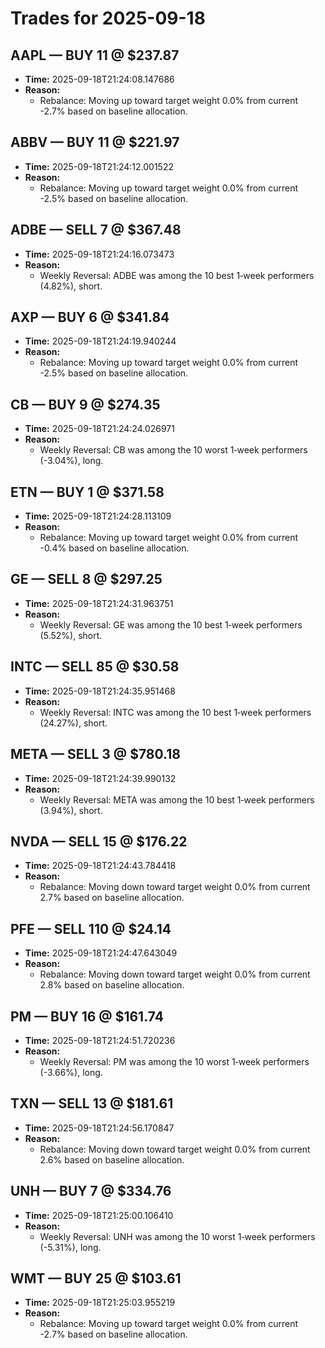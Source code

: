 # Trades for 2025-09-18

## AAPL — BUY 11 @ $237.87
- **Time:** 2025-09-18T21:24:08.147686
- **Reason:**
  - Rebalance: Moving up toward target weight 0.0% from current -2.7% based on baseline allocation.

## ABBV — BUY 11 @ $221.97
- **Time:** 2025-09-18T21:24:12.001522
- **Reason:**
  - Rebalance: Moving up toward target weight 0.0% from current -2.5% based on baseline allocation.

## ADBE — SELL 7 @ $367.48
- **Time:** 2025-09-18T21:24:16.073473
- **Reason:**
  - Weekly Reversal: ADBE was among the 10 best 1‑week performers (4.82%), short.

## AXP — BUY 6 @ $341.84
- **Time:** 2025-09-18T21:24:19.940244
- **Reason:**
  - Rebalance: Moving up toward target weight 0.0% from current -2.5% based on baseline allocation.

## CB — BUY 9 @ $274.35
- **Time:** 2025-09-18T21:24:24.026971
- **Reason:**
  - Weekly Reversal: CB was among the 10 worst 1‑week performers (-3.04%), long.

## ETN — BUY 1 @ $371.58
- **Time:** 2025-09-18T21:24:28.113109
- **Reason:**
  - Rebalance: Moving up toward target weight 0.0% from current -0.4% based on baseline allocation.

## GE — SELL 8 @ $297.25
- **Time:** 2025-09-18T21:24:31.963751
- **Reason:**
  - Weekly Reversal: GE was among the 10 best 1‑week performers (5.52%), short.

## INTC — SELL 85 @ $30.58
- **Time:** 2025-09-18T21:24:35.951468
- **Reason:**
  - Weekly Reversal: INTC was among the 10 best 1‑week performers (24.27%), short.

## META — SELL 3 @ $780.18
- **Time:** 2025-09-18T21:24:39.990132
- **Reason:**
  - Weekly Reversal: META was among the 10 best 1‑week performers (3.94%), short.

## NVDA — SELL 15 @ $176.22
- **Time:** 2025-09-18T21:24:43.784418
- **Reason:**
  - Rebalance: Moving down toward target weight 0.0% from current 2.7% based on baseline allocation.

## PFE — SELL 110 @ $24.14
- **Time:** 2025-09-18T21:24:47.643049
- **Reason:**
  - Rebalance: Moving down toward target weight 0.0% from current 2.8% based on baseline allocation.

## PM — BUY 16 @ $161.74
- **Time:** 2025-09-18T21:24:51.720236
- **Reason:**
  - Weekly Reversal: PM was among the 10 worst 1‑week performers (-3.66%), long.

## TXN — SELL 13 @ $181.61
- **Time:** 2025-09-18T21:24:56.170847
- **Reason:**
  - Rebalance: Moving down toward target weight 0.0% from current 2.6% based on baseline allocation.

## UNH — BUY 7 @ $334.76
- **Time:** 2025-09-18T21:25:00.106410
- **Reason:**
  - Weekly Reversal: UNH was among the 10 worst 1‑week performers (-5.31%), long.

## WMT — BUY 25 @ $103.61
- **Time:** 2025-09-18T21:25:03.955219
- **Reason:**
  - Rebalance: Moving up toward target weight 0.0% from current -2.7% based on baseline allocation.

